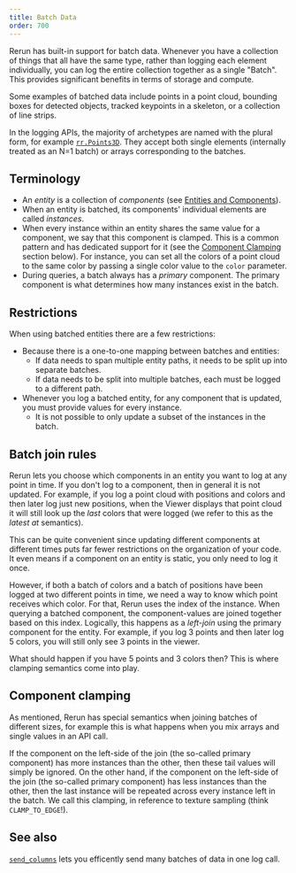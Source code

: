 ```yaml
---
title: Batch Data
order: 700
---
```


Rerun has built-in support for batch data. Whenever you have a collection of things that all have the same type, rather
than logging each element individually, you can log the entire collection together as a single "Batch". This provides
significant benefits in terms of storage and compute.

Some examples of batched data include points in a point cloud, bounding boxes for detected objects, tracked keypoints
in a skeleton, or a collection of line strips.

In the logging APIs, the majority of archetypes are named with the plural form, for example [`rr.Points3D`](https://ref.rerun.io/docs/python/stable/common/archetypes/#rerun.archetypes.Points3D). They accept both single elements (internally treated as an N=1 batch) or arrays corresponding to the batches.

## Terminology

- An *entity* is a collection of *components* (see [Entities and Components](entity-component.md)).
- When an entity is batched, its components' individual elements are called *instances*.
- When every instance within an entity shares the same value for a component, we say that this component is clamped. This
  is a common pattern and has dedicated support for it (see the [Component Clamping](#component-clamping) section below).
  For instance, you can set all the colors of a point cloud to the same color by passing a single color value to the
 `color` parameter.
- During queries, a batch always has a *primary* component. The primary component is what determines
  how many instances exist in the batch.

## Restrictions

When using batched entities there are a few restrictions:
 - Because there is a one-to-one mapping between batches and entities:
    - If data needs to span multiple entity paths, it needs to be split up into separate batches.
    - If data needs to be split into multiple batches, each must be logged to a different path.
 - Whenever you log a batched entity, for any component that is updated, you must provide values for
   every instance.
    - It is not possible to only update a subset of the instances in the batch.

## Batch join rules

Rerun lets you choose which components in an entity you want to log at any point in time. If you don't log to a
component, then in general it is not updated. For example, if you log a point cloud with positions and colors and then
later log just new positions, when the Viewer displays that point cloud it will still look up the *last* colors that
were logged (we refer to this as the *latest at* semantics).

This can be quite convenient since updating different components at different times puts far fewer restrictions on the
organization of your code. It even means if a component on an entity is static, you only need to log it once.

However, if both a batch of colors and a batch of positions have been logged at two different points in time, we need a way
to know which point receives which color.
For that, Rerun uses the index of the instance.
When querying a batched component, the component-values are joined together based on this index.
Logically, this happens as a *left-join* using the primary component for the entity. For example, if you log 3
points and then later log 5 colors, you will still only see 3 points in the viewer.

What should happen if you have 5 points and 3 colors then? This is where clamping semantics come into play.

## Component clamping

As mentioned, Rerun has special semantics when joining batches of different sizes, for example this is what happens when you mix arrays and single values in an API call.

If the component on the left-side of the join (the so-called primary component) has more instances than the other, then these tail values will simply be ignored.
On the other hand, if the component on the left-side of the join (the so-called primary component) has less instances than the other, then the last instance will be repeated across every instance left in the batch. We call this clamping, in reference to texture sampling (think `CLAMP_TO_EDGE`!).

## See also
[`send_columns`](../howto/send_columns.md) lets you efficently send many batches of data in one log call.
